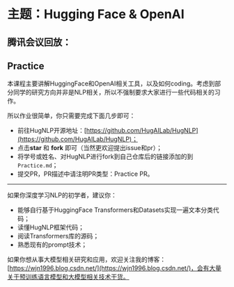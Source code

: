 # 主题：Hugging Face & OpenAI
## 腾讯会议回放：

## Practice

本课程主要讲解HuggingFace和OpenAI相关工具，以及如何coding。考虑到部分同学的研究方向并非是NLP相关，所以不强制要求大家进行一些代码相关的习作。

所以作业很简单，你只需要完成下面几步即可：
- 前往HugNLP开源地址：[https://github.com/HugAILab/HugNLP](https://github.com/HugAILab/HugNLP)；
- 点击**star** 和 **fork** 即可（当然更欢迎提出issue和pr）；
- 将学号或姓名、对HugNLP进行fork到自己仓库后的链接添加的到``Practice.md``；
- 提交PR，PR描述中请注明PR类型：Practice PR。

---


如果你深度学习NLP的初学者，建议你：
- 能够自行基于HuggingFace Transformers和Datasets实现一遍文本分类代码；
- 读懂HugNLP框架代码；
- 阅读Transformers库的源码；
- 熟悉现有的prompt技术；

如果你想从事大模型相关研究和应用，欢迎关注我的博客：[https://wjn1996.blog.csdn.net/](https://wjn1996.blog.csdn.net/)，会有大量关于预训练语言模型和大模型相关技术干货。